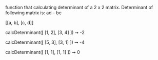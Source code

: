 function that calculating determinant of a 2 x 2 matrix. Determinant of following matrix is: ad - bc

[[a, b], [c, d]]

calcDeterminant([
  [1, 2],
  [3, 4]
]) ➞ -2

calcDeterminant([
  [5, 3],
  [3, 1]
]) ➞ -4

calcDeterminant([
  [1, 1],
  [1, 1]
]) ➞ 0